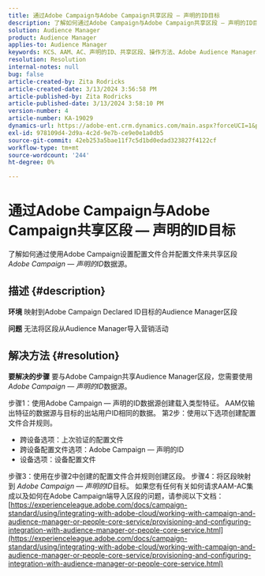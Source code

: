 ```yaml
---
title: 通过Adobe Campaign与Adobe Campaign共享区段 — 声明的ID目标
description: 了解如何通过Adobe Campaign与Adobe Campaign共享区段 — 声明的ID目标
solution: Audience Manager
product: Audience Manager
applies-to: Audience Manager
keywords: KCS、AAM、AC、声明的ID、共享区段、操作方法、Adobe Audience Manager、Adobe Campaign、声明的ID目标
resolution: Resolution
internal-notes: null
bug: false
article-created-by: Zita Rodricks
article-created-date: 3/13/2024 3:56:58 PM
article-published-by: Zita Rodricks
article-published-date: 3/13/2024 3:58:10 PM
version-number: 4
article-number: KA-19029
dynamics-url: https://adobe-ent.crm.dynamics.com/main.aspx?forceUCI=1&pagetype=entityrecord&etn=knowledgearticle&id=fc071c51-52e1-ee11-904d-6045bd0065b6
exl-id: 978109d4-2d9a-4c2d-9e7b-ce9e0e1a0db5
source-git-commit: 42eb253a5bae11f7c5d1bd0edad323827f4122cf
workflow-type: tm+mt
source-wordcount: '244'
ht-degree: 0%

---
```


# 通过Adobe Campaign与Adobe Campaign共享区段 — 声明的ID目标


了解如何通过使用Adobe Campaign设置配置文件合并配置文件来共享区段&#x200B;*Adobe Campaign — 声明的ID*&#x200B;数据源。

## 描述 {#description}


<b>环境</b>
映射到Adobe Campaign Declared ID目标的Audience Manager区段

<b>问题</b>
无法将区段从Audience Manager导入营销活动


## 解决方法 {#resolution}


<b>要解决的步骤</b>
要与Adobe Campaign共享Audience Manager区段，您需要使用*Adobe Campaign — 声明的ID*&#x200B;数据源。

步骤1：使用Adobe Campaign — 声明的ID数据源创建载入类型特征。
AAM仅输出特征的数据源与目标的出站用户ID相同的数据。
第2步：使用以下选项创建配置文件合并规则。

- 跨设备选项：上次验证的配置文件
- 跨设备配置文件选项：Adobe Campaign — 声明的ID
- 设备选项：设备配置文件


步骤3：使用在步骤2中创建的配置文件合并规则创建区段。
步骤4：将区段映射到 *Adobe Campaign — 声明的ID*目标。
如果您有任何有关如何请求AAM-AC集成以及如何在Adobe Campaign端导入区段的问题，请参阅以下文档： [https://experienceleague.adobe.com/docs/campaign-standard/using/integrating-with-adobe-cloud/working-with-campaign-and-audience-manager-or-people-core-service/provisioning-and-configuring-integration-with-audience-manager-or-people-core-service.html](https://experienceleague.adobe.com/docs/campaign-standard/using/integrating-with-adobe-cloud/working-with-campaign-and-audience-manager-or-people-core-service/provisioning-and-configuring-integration-with-audience-manager-or-people-core-service.html)
